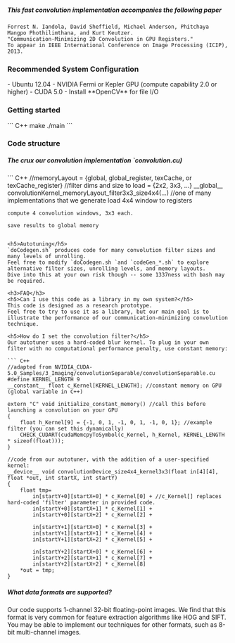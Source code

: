 <h5>This fast convolution implementation accompanies the following paper</h5>

```
Forrest N. Iandola, David Sheffield, Michael Anderson, Phitchaya Mangpo Phothilimthana, and Kurt Keutzer. 
"Communication-Minimizing 2D Convolution in GPU Registers."
To appear in IEEE International Conference on Image Processing (ICIP), 2013. 
```


<h3>Recommended System Configuration</h3>
- Ubuntu 12.04
- NVIDIA Fermi or Kepler GPU (compute capability 2.0 or higher)
- CUDA 5.0
- Install **OpenCV** for file I/O


<h3>Getting started</h3>
``` C++
make
./main
```

<h3>Code structure</h3>

<h5>The crux our convolution implementation `convolution.cu)</h5>
``` C++
//memoryLayout = {global, global_register, texCache, or texCache_register}
//filter dims and size to load = {2x2, 3x3, ...}
__global__ convolutionKernel_memoryLayout_filter3x3_size4x4(...) //one of many implementations that we generate
    load 4x4 window to registers
    
    compute 4 convolution windows, 3x3 each.
    
    save results to global memory
```

<h5>Autotuning</h5>
`doCodegen.sh` produces code for many convolution filter sizes and many levels of unrolling. 
Feel free to modify `doCodegen.sh `and `codeGen_*.sh` to explore alternative filter sizes, unrolling levels, and memory layouts. 
Dive into this at your own risk though -- some 1337ness with bash may be required.

<h3>FAQ</h3>
<h5>Can I use this code as a library in my own system?</h5>
This code is designed as a research prototype. 
Feel free to try to use it as a library, but our main goal is to illustrate the performance of our communication-minimizing convolution technique.

<h5>How do I set the convolution filter?</h5>
Our autotuner uses a hard-coded blur kernel. To plug in your own filter with no computational performance penalty, use constant memory:

``` C++
//adapted from NVIDIA_CUDA-5.0_Samples/3_Imaging/convolutionSeparable/convolutionSeparable.cu
#define KERNEL_LENGTH 9
__constant__ float c_Kernel[KERNEL_LENGTH]; //constant memory on GPU (global variable in C++)

extern "C" void initialize_constant_memory() //call this before launching a convolution on your GPU
{
    float h_Kernel[9] = {-1, 0, 1, -1, 0, 1, -1, 0, 1}; //example filter (you can set this dynamically)
    CHECK_CUDART(cudaMemcpyToSymbol(c_Kernel, h_Kernel, KERNEL_LENGTH * sizeof(float)));
}

//code from our autotuner, with the addition of a user-specified kernel:
__device__ void convolutionDevice_size4x4_kernel3x3(float in[4][4], float *out, int startX, int startY)
{
    float tmp=
        in[startY+0][startX+0] * c_Kernel[0] + //c_Kernel[] replaces hard-coded 'filter' parameter in provided code.
        in[startY+0][startX+1] * c_Kernel[1] +
        in[startY+0][startX+2] * c_Kernel[2] +

        in[startY+1][startX+0] * c_Kernel[3] +
        in[startY+1][startX+1] * c_Kernel[4] +
        in[startY+1][startX+2] * c_Kernel[5] +

        in[startY+2][startX+0] * c_Kernel[6] +
        in[startY+2][startX+1] * c_Kernel[7] +
        in[startY+2][startX+2] * c_Kernel[8]
    *out = tmp;
}
```
<h5>What data formats are supported?</h5>
Our code supports 1-channel 32-bit floating-point images. 
We find that this format is very common for feature extraction algorithms like HOG and SIFT. 
You may be able to implement our techniques for other formats, such as 8-bit multi-channel images.

